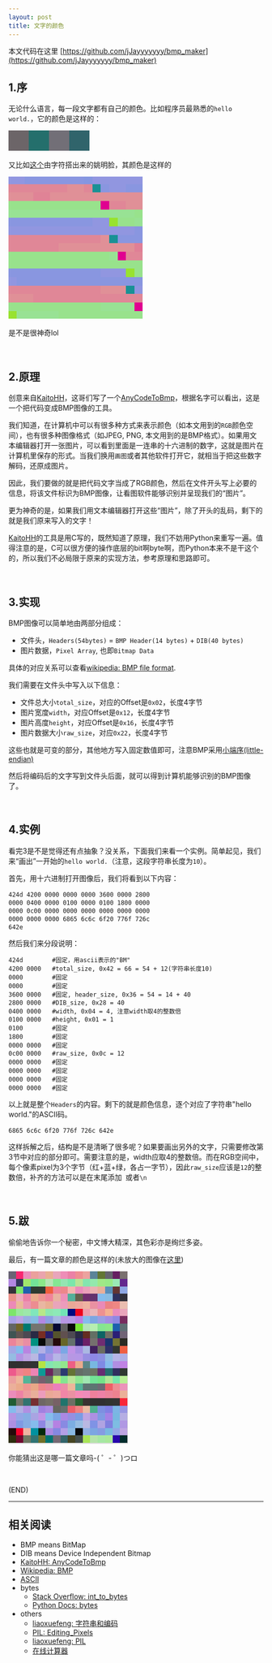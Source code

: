 ```yaml
---
layout: post
title: 文字的颜色
---
```


本文代码在这里 [https://github.com/jJayyyyyyy/bmp_maker](https://github.com/jJayyyyyyy/bmp_maker)

##	1.序

无论什么语言，每一段文字都有自己的颜色。比如程序员最熟悉的`hello world.`，它的颜色是这样的：

![hello world](https://raw.githubusercontent.com/jJayyyyyyy/bmp_maker/master/assets/expanded_demo1.bmp)

又比如[这个](https://github.com/jJayyyyyyy/bmp_maker/blob/master/assets/ym_face.txt)由字符搭出来的姚明脸，其颜色是这样的

![ym face](https://raw.githubusercontent.com/jJayyyyyyy/bmp_maker/master/assets/expanded_demo2.bmp)

是不是很神奇lol

<br/>

##	2.原理

创意来自[KaitoHH](https://www.zhihu.com/question/51314788/answer/155265634)，这哥们写了一个[AnyCodeToBmp](https://github.com/KaitoHH/AnyCodeToBmp)，根据名字可以看出，这是一个把代码变成BMP图像的工具。

我们知道，在计算机中可以有很多种方式来表示颜色（如本文用到的`RGB`颜色空间），也有很多种图像格式（如JPEG, PNG, 本文用到的是BMP格式）。如果用文本编辑器打开一张图片，可以看到里面是一连串的十六进制的数字，这就是图片在计算机里保存的形式。当我们换用`画图`或者其他软件打开它，就相当于把这些数字解码，还原成图片。

因此，我们要做的就是把代码文字当成了RGB颜色，然后在文件开头写上必要的信息，将该文件标识为BMP图像，让看图软件能够识别并呈现我们的“图片”。

更为神奇的是，如果我们用文本编辑器打开这些“图片”，除了开头的乱码，剩下的就是我们原来写入的文字！

[KaitoHH](https://github.com/KaitoHH/AnyCodeToBmp)的工具是用C写的，既然知道了原理，我们不妨用Python来重写一遍。值得注意的是，C可以很方便的操作底层的bit啊byte啊，而Python本来不是干这个的，所以我们不必局限于原来的实现方法，参考原理和思路即可。

<br/>

##	3.实现

BMP图像可以简单地由两部分组成：

*	文件头，`Headers(54bytes)` = `BMP Header(14 bytes)` + `DIB(40 bytes)`
*	图片数据，`Pixel Array`, 也即`Bitmap Data`

具体的对应关系可以查看[wikipedia: BMP file format](https://en.wikipedia.org/wiki/BMP_file_format).

我们需要在文件头中写入以下信息：

*	文件总大小`total_size`，对应的Offset是`0x02`，长度4字节
*	图片宽度`width`，对应Offset是`0x12`，长度4字节
*	图片高度`height`，对应Offset是`0x16`，长度4字节
*	图片数据大小`raw_size`，对应`0x22`，长度4字节

这些也就是可变的部分，其他地方写入固定数值即可，注意BMP采用[小端序(little-endian)](https://en.wikipedia.org/wiki/Endianness)

然后将编码后的文字写到文件头后面，就可以得到计算机能够识别的BMP图像了。

<br/>

##	4.实例

看完3是不是觉得还有点抽象？没关系，下面我们来看一个实例。简单起见，我们来“画出”一开始的`hello world.`（注意，这段字符串长度为`10`）。

首先，用十六进制打开图像后，我们将看到以下内容：

```
424d 4200 0000 0000 0000 3600 0000 2800
0000 0400 0000 0100 0000 0100 1800 0000
0000 0c00 0000 0000 0000 0000 0000 0000
0000 0000 0000 6865 6c6c 6f20 776f 726c
642e 
```

然后我们来分段说明：

```
424d		#固定，用ascii表示的"BM"
4200 0000	#total_size, 0x42 = 66 = 54 + 12(字符串长度10)
0000		#固定
0000		#固定
3600 0000	#固定, header_size, 0x36 = 54 = 14 + 40
2800 0000	#DIB_size, 0x28 = 40
0400 0000	#width, 0x04 = 4, 注意width取4的整数倍
0100 0000	#height, 0x01 = 1
0100		#固定
1800		#固定
0000 0000	#固定
0c00 0000	#raw_size, 0x0c = 12
0000 0000	#固定
0000 0000	#固定
0000 0000	#固定
0000 0000	#固定
```

以上就是整个`Headers`的内容。剩下的就是颜色信息，逐个对应了字符串"hello world."的ASCII码。

```
6865 6c6c 6f20 776f 726c 642e
```

这样拆解之后，结构是不是清晰了很多呢？如果要画出另外的文字，只需要修改第3节中对应的部分即可。需要注意的是，width应取4的整数倍。而在RGB空间中，每个像素pixel为3个字节（红+蓝+绿，各占一字节），因此`raw_size`应该是`12`的整数倍，补齐的方法可以是在末尾添加` `或者`\n`

<br/>

##	5.跋

偷偷地告诉你一个秘密，中文博大精深，其色彩亦是绚烂多姿。

最后，有一篇文章的颜色是这样的(未放大的图像在[这里](https://github.com/jJayyyyyyy/bmp_maker/blob/master/assets/demo3.bmp))

![guess it](https://raw.githubusercontent.com/jJayyyyyyy/bmp_maker/master/assets/expanded_demo3.bmp)

你能猜出这是哪一篇文章吗-( ゜- ゜)つロ

<br/>

(END)

---

##	相关阅读

*	BMP means BitMap
*	DIB means Device Independent Bitmap
*	[KaitoHH: AnyCodeToBmp](https://github.com/KaitoHH/AnyCodeToBmp)
*	[Wikipedia: BMP](https://en.wikipedia.org/wiki/BMP_file_format)
*	[ASCII](http://www.96yx.com/tool/ASC2.htm)
*	bytes
	*	[Stack Overflow: int_to_bytes](http://stackoverflow.com/questions/21017698/converting-int-to-bytes-in-python-3)
	*	[Python Docs: bytes](https://docs.python.org/3/library/functions.html#bytes)
*   others
	*	[liaoxuefeng: 字符串和编码](http://www.liaoxuefeng.com/wiki/0014316089557264a6b348958f449949df42a6d3a2e542c000/001431918785710e86a1a120ce04925bae155012c7fc71e000)
	*	[PIL: Editing_Pixels](https://en.wikibooks.org/wiki/Python_Imaging_Library/Editing_Pixels)
	*	[liaoxuefeng: PIL](http://www.liaoxuefeng.com/wiki/0014316089557264a6b348958f449949df42a6d3a2e542c000/0014320027235877860c87af5544f25a8deeb55141d60c5000#0)
	*	[在线计算器](http://www.zxjsq.net/)
